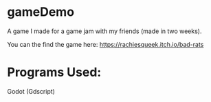 # gameDemo
A game I made for a game jam with my friends (made in two weeks).

You can the find the game here:
https://rachiesqueek.itch.io/bad-rats 

# Programs Used:
Godot (Gdscript)
